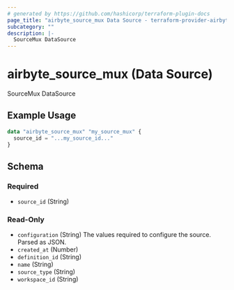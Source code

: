 ```yaml
---
# generated by https://github.com/hashicorp/terraform-plugin-docs
page_title: "airbyte_source_mux Data Source - terraform-provider-airbyte"
subcategory: ""
description: |-
  SourceMux DataSource
---
```


# airbyte_source_mux (Data Source)

SourceMux DataSource

## Example Usage

```terraform
data "airbyte_source_mux" "my_source_mux" {
  source_id = "...my_source_id..."
}
```

<!-- schema generated by tfplugindocs -->
## Schema

### Required

- `source_id` (String)

### Read-Only

- `configuration` (String) The values required to configure the source. Parsed as JSON.
- `created_at` (Number)
- `definition_id` (String)
- `name` (String)
- `source_type` (String)
- `workspace_id` (String)
